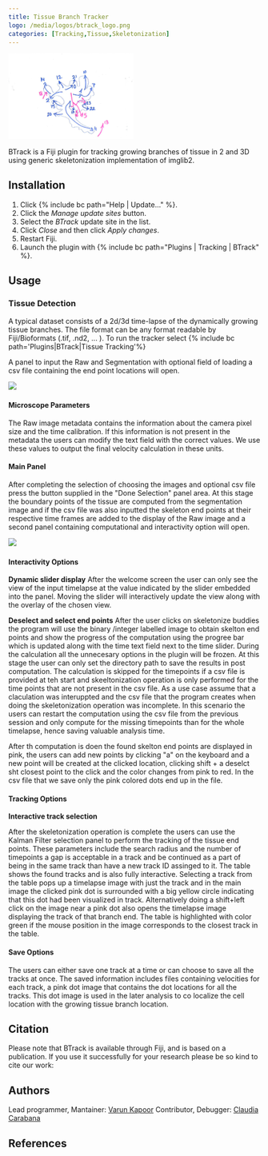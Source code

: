 ```yaml
---
title: Tissue Branch Tracker
logo: /media/logos/btrack_logo.png
categories: [Tracking,Tissue,Skeletonization]
---
```


<img src="/media/icons/Btrack.png" width="250"/> 

BTrack is a Fiji plugin for tracking growing branches of tissue in 2 and 3D using generic skeletonization implementation of imglib2.

## Installation

1.  Click {% include bc path="Help | Update..." %}.
2.  Click the *Manage update sites* button.
3.  Select the *BTrack* update site in the list.
4.  Click *Close* and then click *Apply changes*.
5.  Restart Fiji.
6.  Launch the plugin with {% include bc path="Plugins | Tracking | BTrack" %}.

## Usage

### Tissue Detection

A typical dataset consists of a 2d/3d time-lapse of the dynamically growing tissue branches. The file format can be any format readable by Fiji/Bioformats (.tif, .nd2, ... ). To run the tracker select {% include bc path='Plugins|BTrack|Tissue Tracking'%}

A panel to input the Raw and Segmentation with optional field of loading a csv file containing the end point locations will open.

<img src="/media/plugins/btrack/welcome.png" width="200"/>


#### Microscope Parameters
The Raw image metadata contains the information about the camera pixel size and the time calibration. If this information is not present in the metadata the users can modify the text field with the correct values. We use these values to output the final velocity calculation in these units.

#### Main Panel
After completing the selection of choosing the images and optional csv file press the button supplied in the "Done Selection" panel area. At this stage the boundary points of the tissue are computed from the segmentation image and if the csv file was also inputted the skeleton end points at their respective time frames are added to the display of the Raw image and a second panel containing computational and interactivity option will open.

<img src="/media/plugins/btrack/main.png" width="400"/>

#### Interactivity Options




**Dynamic slider display**
After the welcome screen the user can only see the view of the input timelapse at the value indicated by the slider embedded into the panel. Moving the slider will interactively update the view along with the overlay of the chosen view.


**Deselect and select end points**
After the user clicks on skeletonize buddies the program will use the binary /integer labelled image to obtain skelton end points and show the progress of the computation using the progree bar which is updated along with the time text field next to the time slider. During the calculation all the unnecesary options in the plugin will be frozen. At this stage the user can only set the directory path to save the results in post computation. The calculation is skipped for the timepoints if a csv file is provided at teh start and skeeltonization operation is only performed for the time points that are not present in the csv file. As a use case assume that a claculation was interuppted and the csv file that the program creates when doing the skeletonization operation was incomplete. In this scenario the users can restart the computation using the csv file from the previous session and only compute for the missing timepoints than for the whole timelapse, hence saving valuable analysis time.

After th computation is doen the found skelton end points are displayed in pink, the users can add new points by clicking "a" on the keyboard and a new point will be created at the clicked location, clicking shift + a deselct sht closest point to the click and the color changes from pink to red. In the csv file that we save only the pink colored dots end up in the file.

#### Tracking Options

**Interactive track selection**

After the skeletonization operation is complete the users can use the Kalman Filter selection panel to perform the tracking of the tissue end points. These parameters include the search radius and the number of timepoints a gap is acceptable in a track and be continued as a part of being in the same track than have a new track ID assinged to it. The table shows the found tracks and is also fully interactive. Selecting a track from the table pops up a timelapse image with just the track and in the main image the clicked pink dot is surrounded with a big yellow circle indicating that this dot had been visualized in track. Alternatively doing a shift+left click on the image near a pink dot also opens the timelapse image displaying the track of that branch end. The table is highlighted with color green if the mouse position in the image corresponds to the closest track in the table.

#### Save Options

The users can either save one track at a time or can choose to save all the tracks at once. The saved information includes files containing velocities for each track, a pink dot image that contains the dot locations for all the tracks. This dot image is used in the later analysis to co localize the cell location with the growing tissue branch location.

## Citation

Please note that BTrack is available through Fiji, and is based on a publication. If you use it successfully for your research please be so kind to cite our work:

## Authors

Lead programmer, Mantainer: [Varun Kapoor](/_pages/people/kapoorlab.md)
Contributor, Debugger: [Claudia Carabana](/_pages/people/claudiacarabana.md)

## References

[^1]: J. Munkres, "Algorithms for the Assignment and Transportation Problems", Journal of the Society for Industrial and Applied Mathematics, 5(1):32–38, 1957 March
